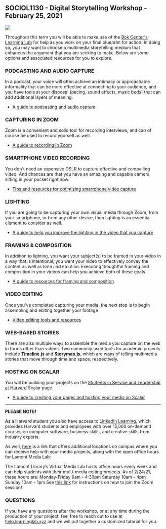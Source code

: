 ## SOCIOL1130 - Digital Storytelling Workshop - February 25, 2021

![](https://files.slack.com/files-pri/T0HTW3H0V-F01PDKUP7A8/20180308_003_soc130_broll_5da_055_13210612.png?pub_secret=fead2ecb63)

Throughout this term you will be able to make use of the [Bok Center's Learning Lab](https://bokcenter.harvard.edu/learning-lab) for help as you work on your final blueprint for action. In doing so, you may want to choose a multimedia storytelling medium that enhances the argument that you are seeking to make. Below are some options and associated resources for you to explore.

### PODCASTING AND AUDIO CAPTURE

In a podcast, your voice will often achieve an intimacy or approachable informality that can be more effective at connecting to your audience, and you have tools at your disposal (pacing, sound effects, music beds) that can add additional layers of meaning.

* [A guide to podcasting and audio capture](http://resources.learninglab.xyz/simple/projects/SOCIOL1130/Podcasting)



### CAPTURING IN ZOOM

Zoom is a convenient and solid tool for recording interviews, and can of course be used to record yourself as well.

* [A guide to recording in Zoom](http://resources.learninglab.xyz/simple/projects/SOCIOL1130/recording-in-Zoom)

### SMARTPHONE VIDEO RECORDING

You don't need an expensive DSLR to capture effective and compelling video. And chances are that you have an amazing and capable camera sitting in your pocket right now.

* [Tips and resources for optimizing smartphone video capture](http://resources.learninglab.xyz/simple/projects/SOCIOL1130/Smartphone-Video)

### LIGHTING

If you are going to be capturing your own visual media through Zoom, from your smartphone, or from any other device, then lighting is an essential element to consider as well.

* [A guide to help you improve the lighting in the video that you capture](http://resources.learninglab.xyz/simple/projects/SOCIOL1130/Lighting)

### FRAMING & COMPOSITION

In addition to lighting, you want your subject(s) to be framed in your video in a way that is intentional; you want your video to effectively convey the content as well as tone and emotion. Executing thoughtful framing and composition in your videos can help you achieve both of these goals.

* [A guide to resources for framing and composition](http://resources.learninglab.xyz/simple/projects/SOCIOL1130/Framing-Composition)

### VIDEO EDITING
Once you've completed capturing your media, the next step is to begin assembling and editing together your footage
* [Video editing tools and resources](http://resources.learninglab.xyz/simple/project/SOCIOL1130/video-editing)

### WEB-BASED STORIES
There are also multiple ways to assemble the media you capture on the web in forms other than videos. Two commonly used tools for academic projects include [**Timeline.js**](https://timeline.knightlab.com/) and [**Storymap.js**](https://storymap.knightlab.com/?utm_source=syndicate&utm_campaign=onextrapixel-oct2016&utm_medium=post), which are ways of telling multimedia stories that move through time and space, respectively.

### HOSTING ON SCALAR
You will be building your projects on the [Students in Service and Leadership at Harvard](https://scalar.fas.harvard.edu/studentpower/index) Scalar page.
* [A guide to creating your pages and hosting your media on Scalar](http://resources.learninglab.xyz/simple/projects/SOCIOL1130/scalar-support)


___

**PLEASE NOTE!**

As a Harvard student you also have access to [LinkedIn Learning](https://linkedinlearning.harvard.edu/), which provides Harvard students and employees with over 15,000 on-demand courses on computer software, business skills, and creative skills from industry experts.

As well, [here](https://sites.google.com/g.harvard.edu/mediaresources/home) is a link that offers additional locations on campus where you can receive help with your media projects, along with the open office hours for Lamont Media Lab:

The Lamont Library’s Virtual Media Lab hosts office hours every week and can help students with their multi-media editing projects. As of 2/24/21, these hours are:
Monday-Friday 9am - 4:30pm
Saturday 10am - 4pm
Sunday 10am - 1pm
See [this link](https://docs.google.com/document/d/e/2PACX-1vSIjnbTxgMgXrl6_B7JOqv_p2abGoQNRa6ZOAxnxEz4bV3Gx0kUPXYgi-IZ2tZt2JdUmq1b7BONw0wP/pub) for instructions on how to join the Zoom session!

### QUESTIONS
If you have any questions after the workshop, or at any time during the production of your project, feel free to reach out to use at [help.learninglab.xyz](http://help.learninglab.xyz) and we will put together a customized tutorial for you.

